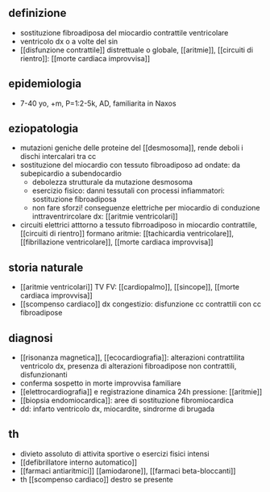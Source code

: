 ## definizione
- sostituzione fibroadiposa del miocardio contrattile ventricolare
- ventricolo dx o a volte del sin
- [[disfunzione contrattile]] distrettuale o globale, [[aritmie]], [[circuiti di rientro]]: [[morte cardiaca improvvisa]]

## epidemiologia
- 7-40 yo, +m, P=1:2-5k, AD, familiarita in Naxos

## eziopatologia
- mutazioni geniche delle proteine del [[desmosoma]], rende deboli i dischi intercalari tra cc
- sostituzione del miocardio con tessuto fibroadiposo ad ondate: da subepicardio a subendocardio
	- debolezza strutturale da mutazione desmosoma
	- esercizio fisico: danni tessutali con processi infiammatori: sostituzione fibroadiposa
	- non fare sforzi! conseguenze elettriche per miocardio di conduzione inttraventrircolare dx: [[aritmie ventricolari]]
- circuiti elettrici atttorno a tessuto fibrroadiposo in miocardio contrattile, [[circuiti di rientro]] formano aritmie: [[tachicardia ventricolare]], [[fibrillazione ventricolare]], [[morte cardiaca improvvisa]]

## storia naturale
- [[aritmie ventricolari]] TV FV: [[cardiopalmo]], [[sincope]], [[morte cardiaca improvvisa]]
- [[scompenso cardiaco]] dx congestizio: disfunzione cc contrattili con cc fibroadipose

## diagnosi
- [[risonanza magnetica]], [[ecocardiografia]]: alterazioni contrattilita ventricolo dx, presenza di alterazioni fibroadipose non contrattili, disfunzionanti
- conferma sospetto in morte improvvisa familiare
- [[elettrocardiografia]] e registrazione dinamica 24h pressione: [[aritmie]]
- [[biopsia endomiocardica]]: aree di sostituzione fibromiocardica
- dd: infarto ventricolo dx, miocardite, sindrorme di brugada

## th
- divieto assoluto di attivita sportive o esercizi fisici intensi
- [[defibrillatore interno automatico]]
- [[farmaci antiaritmici]] [[amiodarone]], [[farmaci beta-bloccanti]]
- th [[scompenso cardiaco]] destro se presente